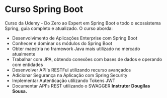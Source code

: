# Curso Spring Boot 
Curso da Udemy - Do Zero ao Expert em Spring Boot e todo o ecossistema Spring,
guia completo e atualizado.
O curso aborda:
- Desenvolvimento de Aplicações Enterprise com Spring Boot
- Conhecer e dominar os módulos do Spring Boot
- Obter maestria no framework Java mais utilizado no mercado atualmente
- Trabalhar com JPA, obtendo conexões com bases de dados e operando com entidades
- Desenvolver API's RESTFul utilizando recurso avançados
- Adicionar Segurança na Aplicação com Spring Security
- Implementar Autenticação utilizando Tokens JWT
- Documentar API's REST utilizando o SWAGGER
  **Instrutor Dougllas Sousa.**